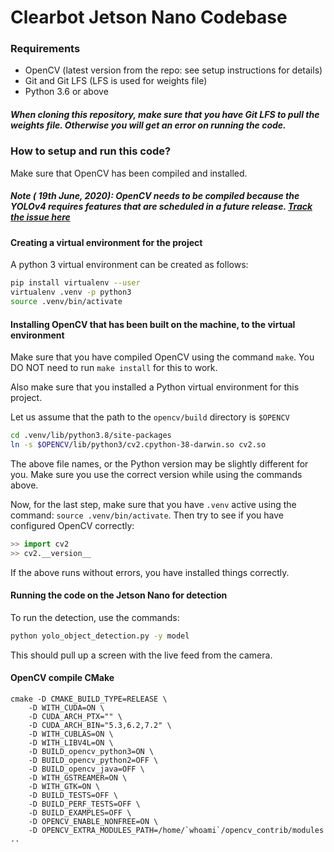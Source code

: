 # Clearbot Jetson Nano Codebase

### Requirements

- OpenCV (latest version from the repo: see setup instructions for details)
- Git and Git LFS (LFS is used for weights file)
- Python 3.6 or above

##### When cloning this repository, make sure that you have Git LFS to pull the weights file. Otherwise you will get an error on running the code.

### How to setup and run this code?

Make sure that OpenCV has been compiled and installed.

##### Note ( 19th June, 2020): OpenCV needs to be compiled because the YOLOv4 requires features that are scheduled in a future release. [Track the issue here](https://github.com/opencv/opencv/pull/17185)

#### Creating a virtual environment for the project

A python 3 virtual environment can be created as follows:

```bash
pip install virtualenv --user
virtualenv .venv -p python3
source .venv/bin/activate
```

#### Installing OpenCV that has been built on the machine, to the virtual environment

Make sure that you have compiled OpenCV using the command `make`. You DO NOT need to run `make install` for this to work.

Also make sure that you installed a Python virtual environment for this project.

Let us assume that the path to the `opencv/build` directory is `$OPENCV`

```bash
cd .venv/lib/python3.8/site-packages
ln -s $OPENCV/lib/python3/cv2.cpython-38-darwin.so cv2.so
```

The above file names, or the Python version may be slightly different for you. Make sure you use the correct version while using the commands above.

Now, for the last step, make sure that you have `.venv` active using the command: `source .venv/bin/activate`. Then try to see if you have configured OpenCV correctly:

```python
>> import cv2
>> cv2.__version__
```

If the above runs without errors, you have installed things correctly.

#### Running the code on the Jetson Nano for detection

To run the detection, use the commands:

```bash
python yolo_object_detection.py -y model
```

This should pull up a screen with the live feed from the camera.

#### OpenCV compile CMake

```shell script
cmake -D CMAKE_BUILD_TYPE=RELEASE \
	-D WITH_CUDA=ON \
	-D CUDA_ARCH_PTX="" \
	-D CUDA_ARCH_BIN="5.3,6.2,7.2" \
	-D WITH_CUBLAS=ON \
	-D WITH_LIBV4L=ON \
	-D BUILD_opencv_python3=ON \
	-D BUILD_opencv_python2=OFF \
	-D BUILD_opencv_java=OFF \
	-D WITH_GSTREAMER=ON \
	-D WITH_GTK=ON \
	-D BUILD_TESTS=OFF \
	-D BUILD_PERF_TESTS=OFF \
	-D BUILD_EXAMPLES=OFF \
	-D OPENCV_ENABLE_NONFREE=ON \
	-D OPENCV_EXTRA_MODULES_PATH=/home/`whoami`/opencv_contrib/modules ..
```

